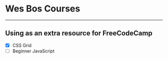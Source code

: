# Wes Bos Courses
---
Using as an extra resource for FreeCodeCamp
---
- [x] CSS Grid
- [ ] Beginner JavaScript
